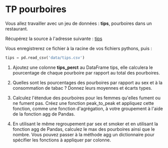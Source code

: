 # TP pourboires

Vous allez travailler avec un jeu de données : **tips**, pourboires dans un restaurant.

Récupérez la source à l'adresse suivante : [tips](https://github.com/pandas-dev/pandas/blob/master/doc/data/tips.csv)

Vous enregistrerez ce fichier à la racine de vos fichiers pythons, puis :

```python
tips = pd.read_csv('data/tips.csv')
```

1. Ajoutez une colonne **tips_perct** au DataFrame tips, elle calculera le pourcentage de chaque pourboire par rapport au total des pourboires.

2. Quelles sont les pourcentages des pourboires par rapport au sex et à la consommation de tabac ? Donnez leurs moyennes et écarts types.

3. Calculez l'étendue des pourboires pour les femmes qu'elles fument ou ne fument pas. Créez une fonction peak_to_peak et appliquez cette fonction, comme une fonction d'agrégation, à votre groupement à l'aide de la fonction agg de Pandas.

4. En utilisant le même regroupement par sex et smoker et en utilisant la fonction agg de Pandas, calculez le max des pourboires ainsi que le nombre. Vous pouvez passer à la méthode agg un dictionnaire pour spécifier les fonctions à appliquer par colonne.
